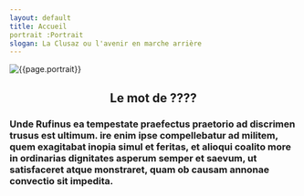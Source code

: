 ```yaml
---
layout: default
title: Accueil
portrait :Portrait
slogan: La Clusaz ou l'avenir en marche arrière
---
```

<div>
    <img src="{{site.baseurl}}/images/portrait.png" alt="{{page.portrait}}"/>
    <h2 style="text-align: center;">Le mot de ????</h2>
    <h3>Unde Rufinus ea tempestate praefectus praetorio ad discrimen trusus est ultimum. ire enim ipse compellebatur ad militem, quem exagitabat inopia simul et      feritas, et alioqui coalito more in ordinarias dignitates asperum semper et saevum, ut satisfaceret atque monstraret, quam ob causam annonae convectio sit impedita.
    </h3>
  
  
</div>
